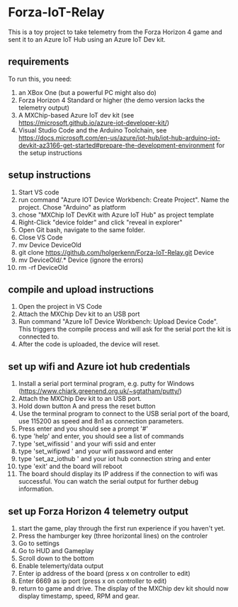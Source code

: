 # Forza-IoT-Relay
This is a toy project to take telemetry from the Forza Horizon 4 game and sent it to an Azure IoT Hub using an Azure IoT Dev kit.

## requirements
To run this, you need:
1. an XBox One (but a powerful PC might also do)
2. Forza Horizon 4 Standard or higher (the demo version lacks the telemetry output)
3. A MXChip-based Azure IoT dev kit (see https://microsoft.github.io/azure-iot-developer-kit/)
4. Visual Studio Code and the Arduino Toolchain, see https://docs.microsoft.com/en-us/azure/iot-hub/iot-hub-arduino-iot-devkit-az3166-get-started#prepare-the-development-environment for the setup instructions

## setup instructions
1. Start VS code
2. run command "Azure IOT Device Workbench: Create Project". Name the project. Chose "Arduino" as platform
3. chose "MXChip IoT DevKit with Azure IoT Hub" as project template
4. Right-Click "device folder" and click "reveal in explorer"
5. Open Git bash, navigate to the same folder.
6. Close VS Code
7. mv Device DeviceOld
8. git clone https://github.com/holgerkenn/Forza-IoT-Relay.git Device
9. mv DeviceOld/.* Device (ignore the errors)
10. rm -rf DeviceOld

## compile and upload instructions
1. Open the project in VS Code
2. Attach the MXChip Dev kit to an USB port
3. Run command "Azure IoT Device Workbench: Upload Device Code". This triggers the compile process and will ask for the serial port the kit is connected to.
4. After the code is uploaded, the device will reset.

## set up wifi and Azure iot hub credentials
1. Install a serial port terminal program, e.g. putty for Windows (https://www.chiark.greenend.org.uk/~sgtatham/putty/)
2. Attach the MXChip Dev kit to an USB port.
3. Hold down button A and press the reset button
4. Use the terminal program to connect to the USB serial port of the board, use 115200 as speed and 8n1 as connection parameters.
5. Press enter and you should see a prompt '#'
6. type 'help' and enter, you should see a list of commands
7. type 'set_wifissid ' and your wifi ssid and enter
8. type 'set_wifipwd ' and your wifi password and enter
9. type 'set_az_iothub ' and your iot hub connection string and enter
10. type 'exit' and the board will reboot
11. The board should display its IP address if the connection to wifi was successful. You can watch the serial output for further debug information.

## set up Forza Horizon 4 telemetry output
1. start the game, play through the first run experience if you haven't yet.
2. Press the hamburger key (three horizontal lines) on the controler
3. Go to settings
4. Go to HUD and Gameplay
5. Scroll down to the bottom
6. Enable telemerty/data output
7. Enter ip address of the board (press x on controller to edit)
8. Enter 6669 as ip port (press x on controller to edit)
9. return to game and drive. The display of the MXChip dev kit should now display timestamp, speed, RPM and gear.



